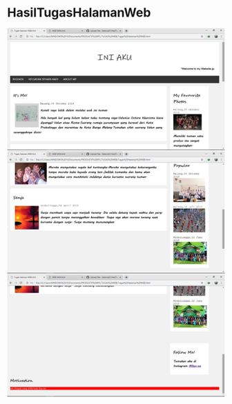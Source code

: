 # HasilTugasHalamanWeb
![alt text](https://github.com/Valencia31/HasilTugasHalamanWeb/blob/master/Screenshot%20(131).png?raw=true)
![alt text](https://github.com/Valencia31/HasilTugasHalamanWeb/blob/master/Screenshot%20(132).png?raw=true)
![alt txt](https://github.com/Valencia31/HasilTugasHalamanWeb/blob/master/Screenshot%20(133).png?raw=true)
